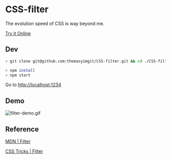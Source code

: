 # CSS-filter

The evolution speed of CSS is way beyond me.

[Try it Online](https://cyan33.github.io/css-filter/)

## Dev

```sh
> git clone git@github.com:thomasyimgit/CSS-filter.git && cd ./CSS-filter

> npm install
> npm start
```

Go to [http://localhost:1234](http://localhost:1234)

## Demo

![filter-demo.gif](./assets/screenshot.gif)

## Reference

[MDN | Filter](https://developer.mozilla.org/en-US/docs/Web/CSS/filter)

[CSS Tricks | Filter](https://css-tricks.com/almanac/properties/f/filter/)
